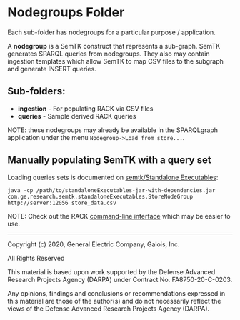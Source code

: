 # Nodegroups Folder

Each sub-folder has nodegroups for a particular purpose / application.

A **nodegroup** is a SemTK construct that represents a sub-graph.
SemTK generates SPARQL queries from nodegroups.  They also may contain
ingestion templates which allow SemTK to map CSV files to the subgraph
and generate INSERT queries.

## Sub-folders:

- **ingestion** - For populating RACK via CSV files
- **queries** - Sample derived RACK queries

NOTE: these nodegroups may already be available in the SPARQLgraph
application under the menu `Nodegroup->Load from store...`.

## Manually populating SemTK with a query set

Loading queries sets is documented on [semtk/Standalone
Executables](https://github.com/ge-semtk/semtk/wiki/Standalone-Executables):

```shell
java -cp /path/to/standaloneExecutables-jar-with-dependencies.jar com.ge.research.semtk.standaloneExecutables.StoreNodeGroup http://server:12056 store_data.csv
```

NOTE: Check out the RACK [command-line
interface](../RACK-Ontology/cli/) which may be easier to use.

---
Copyright (c) 2020, General Electric Company, Galois, Inc.

All Rights Reserved

This material is based upon work supported by the Defense Advanced Research Projects Agency (DARPA) under Contract No. FA8750-20-C-0203.

Any opinions, findings and conclusions or recommendations expressed in this material are those of the author(s) and do not necessarily reflect the views of the Defense Advanced Research Projects Agency (DARPA).
